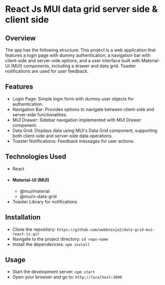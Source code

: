 # React Js MUI data grid server side & client side


## Overview

The app has the following structure:
This project is a web application that features a login page with dummy authentication, a navigation bar with client-side and server-side options, and a user interface built with Material-UI (MUI) components, including a drawer and data grid. Toaster notifications are used for user feedback.


## Features

- Login Page: Simple login form with dummy user objects for authentication.
- Navigation Bar: Provides options to navigate between client-side and server-side functionalities.
- MUI Drawer: Sidebar navigation implemented with MUI Drawer component.
- Data Grid: Displays data using MUI's Data Grid component, supporting both client-side and server-side data operations.
- Toaster Notifications: Feedback messages for user actions.

## Technologies Used

- React
- #### Material-UI (MUI)
  - @mui/material
  - @mui/x-data-grid
- Toaster Library for notifications

## Installation

 - Clone the repository: `https://github.com/webbninja2/data-grid-mui-react-js.git`
- Navigate to the project directory: `cd repo-name`
- Install the dependencies: `npm install`

## Usage
- Start the development server: `npm start`
- Open your browser and go to:  `http://localhost:3000`



